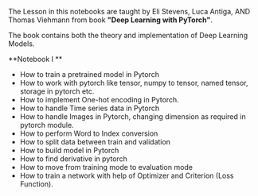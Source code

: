 The Lesson in this notebooks are taught by Eli Stevens, Luca Antiga, AND Thomas Viehmann from book **"Deep Learning with PyTorch"**. 

The book contains both the theory and implementation of Deep Learning Models.

**Notebook I **

* How to train a pretrained model in Pytorch
* How to work with pytorch like tensor, numpy to tensor, named tensor, storage in pytorch etc.
* How to implement One-hot encoding in Pytorch.
* How to handle Time series data in Pytorch
* How to handle Images in Pytorch, changing dimension as required in pytorch module.
* How to perform Word to Index conversion
* How to split data between train and validation
* How to build model in Pytorch
* How to find derivative in pytorch
* How to move from training mode to evaluation mode
* How to train a network with help of Optimizer and Criterion (Loss Function).
